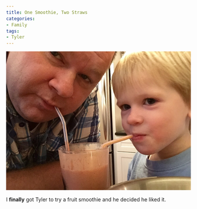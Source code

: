 ```yaml
---
title: One Smoothie, Two Straws
categories:
- Family
tags:
- Tyler
---
```


![](/assets/posts/2014/Smoothie-Two-Straws.jpg)
  



I **finally** got Tyler to try a fruit smoothie and he decided he liked it.
